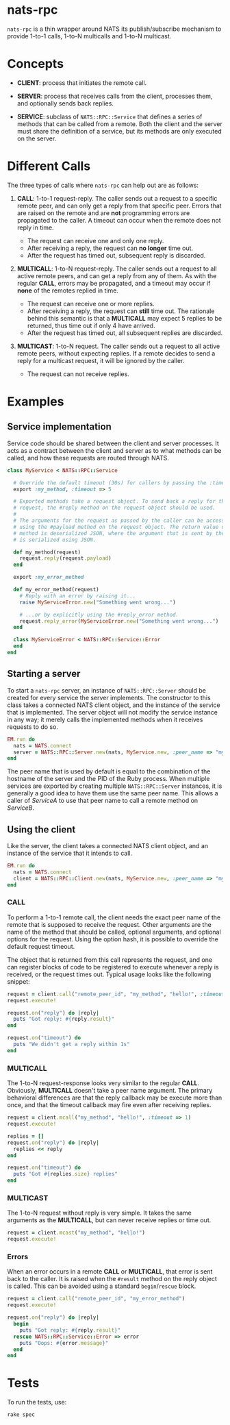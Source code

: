 # nats-rpc

`nats-rpc` is a thin wrapper around NATS its publish/subscribe mechanism to
provide 1-to-1 calls, 1-to-N multicalls and 1-to-N multicast.

# Concepts

* **CLIENT**: process that initiates the remote call.

* **SERVER**: process that receives calls from the client, processes them, and
  optionally sends back replies.

* **SERVICE**: subclass of `NATS::RPC::Service` that defines a series of
  methods that can be called from a remote. Both the client and the server
  must share the definition of a service, but its methods are only executed on
  the server.

# Different Calls

The three types of calls where `nats-rpc` can help out are as follows:

1. **CALL**: 1-to-1 request-reply. The caller sends out a request to a specific
   remote peer, and can only get a reply from that specific peer. Errors that
   are raised on the remote and are **not** programming errors are propagated
   to the caller. A timeout can occur when the remote does not reply in time.

   * The request can receive one and only one reply.
   * After receiving a reply, the request can **no longer** time out.
   * After the request has timed out, subsequent reply is discarded.

2. **MULTICALL**: 1-to-N request-reply. The caller sends out a request to all
   active remote peers, and can get a reply from any of them. As with the
   regular **CALL**, errors may be propagated, and a timeout may occur if
   **none** of the remotes replied in time.

   * The request can receive one or more replies.
   * After receiving a reply, the request can **still** time out. The rationale
     behind this semantic is that a **MULTICALL** may expect 5 replies to be
     returned, thus time out if only 4 have arrived.
   * After the request has timed out, all subsequent replies are discarded.

3. **MULTICAST**: 1-to-N request. The caller sends out a request to all active
   remote peers, without expecting replies. If a remote decides to send a reply
   for a multicast request, it will be ignored by the caller.

   * The request can not receive replies.

# Examples

## Service implementation

Service code should be shared between the client and server processes. It acts
as a contract between the client and server as to what methods can be
called, and how these requests are routed through NATS.

```ruby
class MyService < NATS::RPC::Service

  # Override the default timeout (30s) for callers by passing the :timeout option.
  export :my_method, :timeout => 5

  # Exported methods take a request object. To send back a reply for this
  # request, the #reply method on the request object should be used.
  #
  # The arguments for the request as passed by the caller can be accessed
  # using the #payload method on the request object. The return value of this
  # method is deserialized JSON, where the argument that is sent by the client
  # is serialized using JSON.

  def my_method(request)
    request.reply(request.payload)
  end

  export :my_error_method

  def my_error_method(request)
    # Reply with an error by raising it...
    raise MyServiceError.new("Something went wrong...")

    # ...or by explicitly using the #reply_error method.
    request.reply_error(MyServiceError.new("Something went wrong...")
  end

  class MyServiceError < NATS::RPC::Service::Error
  end
end
```

## Starting a server

To start a `nats-rpc` server, an instance of `NATS::RPC::Server` should be
created for every service the server implements. The constructor to this class
takes a connected NATS client object, and the instance of the service that is
implemented. The server object will not modify the service instance in any way;
it merely calls the implemented methods when it receives requests to do so.

```ruby
EM.run do
  nats = NATS.connect
  server = NATS::RPC::Server.new(nats, MyService.new, :peer_name => "my_unique_name")
end
```

The peer name that is used by default is equal to the combination of the
hostname of the server and the PID of the Ruby process. When multiple services
are exported by creating multiple `NATS::RPC::Server` instances, it is
generally a good idea to have them use the same peer name. This allows a
caller of *ServiceA* to use that peer name to call a remote method on
*ServiceB*.

## Using the client

Like the server, the client takes a connected NATS client object, and an
instance of the service that it intends to call.

```ruby
EM.run do
  nats = NATS.connect
  client = NATS::RPC::Client.new(nats, MyService.new, :peer_name => "my_unique_name")
end
```

### **CALL**

To perform a 1-to-1 remote call, the client needs the exact peer name of the
remote that is supposed to receive the request. Other arguments are the name of
the method that should be called, optional arguments, and optional options for
the request. Using the option hash, it is possible to override the default
request timeout.

The object that is returned from this call represents the request, and one can
register blocks of code to be registered to execute whenever a reply is
received, or the request times out.  Typical usage looks like the following
snippet:

```ruby
request = client.call("remote_peer_id", "my_method", "hello!", :timeout => 1)
request.execute!

request.on("reply") do |reply|
  puts "Got reply: #{reply.result}"
end

request.on("timeout") do
  puts "We didn't get a reply within 1s"
end
```

### **MULTICALL**

The 1-to-N request-response looks very similar to the regular **CALL**.
Obviously, **MULTICALL** doesn't take a peer name argument. The primary
behavioral differences are that the reply callback may be execute more than
once, and that the timeout callback may fire even after receiving replies.

```ruby
request = client.mcall("my_method", "hello!", :timeout => 1)
request.execute!

replies = []
request.on("reply") do |reply|
  replies << reply
end

request.on("timeout") do
  puts "Got #{replies.size} replies"
end
```

### **MULTICAST**

The 1-to-N request without reply is very simple. It takes the same arguments
as the **MULTICALL**, but can never receive replies or time out.

```ruby
request = client.mcast("my_method", "hello!")
request.execute!
```

### Errors

When an error occurs in a remote **CALL** or **MULTICALL**, that error is sent
back to the caller. It is raised when the `#result` method on the reply object
is called. This can be avoided using a standard `begin`/`rescue` block.

```ruby
request = client.call("remote_peer_id", "my_error_method")
request.execute!

request.on("reply") do |reply|
  begin
    puts "Got reply: #{reply.result}"
  rescue NATS::RPC::Service::Error => error
    puts "Oops: #{error.message}" 
  end
end
```

# Tests

To run the tests, use:

```
rake spec
```
